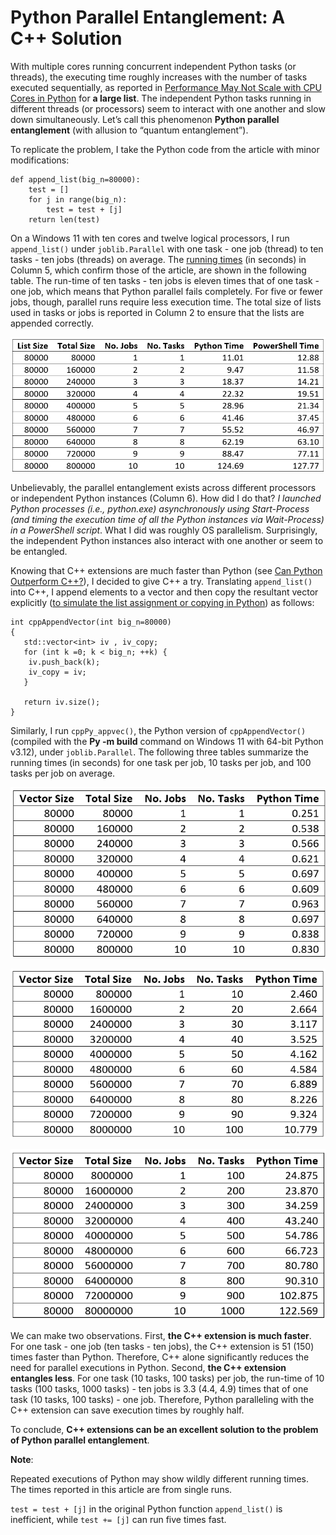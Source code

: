 # Python Parallel Entanglement: A C++ Solution

With multiple cores running concurrent independent Python tasks (or threads), the executing time roughly increases with the number of tasks executed sequentially, as reported in [Performance May Not Scale with CPU Cores in Python](https://superfastpython.com/performance-may-not-scale-with-cpu-cores-python/) for **a large list**. The independent Python tasks running in different threads (or processors) seem to interact with one another and slow down simultaneously. Let’s call this phenomenon **Python parallel entanglement** (with allusion to “quantum entanglement”).

To replicate the problem, I take the Python code from the article with minor modifications:

```
def append_list(big_n=80000):
    test = []
    for j in range(big_n):
        test = test + [j]
    return len(test)
```
On a Windows 11 with ten cores and twelve logical processors, I run `append_list()` under `joblib.Parallel` with one task - one job (thread) to ten tasks - ten jobs (threads) on average. The [running times](#Note1) (in seconds) in Column 5, which confirm those of the article, are shown in the following table. The run-time of ten tasks - ten jobs is eleven times that of one task - one job, which means that Python parallel fails completely. For five or fewer jobs, though, parallel runs require less execution time. The total size of lists used in tasks or jobs is reported in Column 2 to ensure that the lists are appended correctly.

![Table 1: Python one task per job](images/tab1Py-entangle.png)

Unbelievably, the parallel entanglement exists across different processors or independent Python instances (Column 6). How did I do that? *I launched Python processes (i.e., python.exe) asynchronously using Start-Process (and timing the execution time of all the Python instances via Wait-Process) in a PowerShell script*. What I did was roughly OS parallelism. Surprisingly, the independent Python instances also interact with one another or seem to be entangled.

Knowing that C++ extensions are much faster than Python (see [Can Python Outperform C++?](ql_md_template.html?my.md=coding/proglangs/can_py_beat_cpp.md)), I decided to give C++ a try. Translating `append_list()` into C++, I append elements to a vector and then copy the resultant vector explicitly ([to simulate the list assignment or copying in Python](#Note2)) as follows:

```
int cppAppendVector(int big_n=80000)
{
   std::vector<int> iv , iv_copy;	
   for (int k =0; k < big_n; ++k) {
	iv.push_back(k);
	iv_copy = iv;
   }
	
   return iv.size();
}
```
Similarly, I run `cppPy_appvec()`, the Python version of `cppAppendVector()` (compiled with the **Py -m build** command on Windows 11 with 64-bit Python v3.12), under `joblib.Parallel`. The following three tables summarize the running times (in seconds) for one task per job, 10 tasks per job, and 100 tasks per job on average.

![Table 2: C++ one task per job](images/tab2Py-entangle.png)

![Table 3: C++ 10 tasks per job](images/tab3Py-entangle.png)

![Table 4: C++ 100 tasks per job](images/tab4Py-entangle.png)

We can make two observations. First, **the C++ extension is much faster**. For one task - one job (ten tasks - ten jobs), the C++ extension is 51 (150) times faster than Python. Therefore, C++ alone significantly reduces the need for parallel executions in Python. Second, **the C++ extension entangles less**. For one task (10 tasks, 100 tasks) per job, the run-time of 10 tasks (100 tasks, 1000 tasks) - ten jobs is 3.3 (4.4, 4.9) times that of one task (10 tasks, 100 tasks) - one job. Therefore, Python paralleling with the C++ extension can save execution times by roughly half.

To conclude, **C++ extensions can be an excellent solution to the problem of Python parallel entanglement**.

 

**Note**:

<a name="Note1"></a>
Repeated executions of Python may show wildly different running times. The times reported in this article are from single runs.

<a name="Note2"></a>
`test = test + [j]` in the original Python function `append_list()` is inefficient, while `test += [j]` can run five times fast.